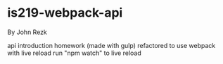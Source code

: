 # is219-webpack-api
By John Rezk

api introduction homework (made with gulp) refactored to use webpack with live reload
run "npm watch" to live reload
